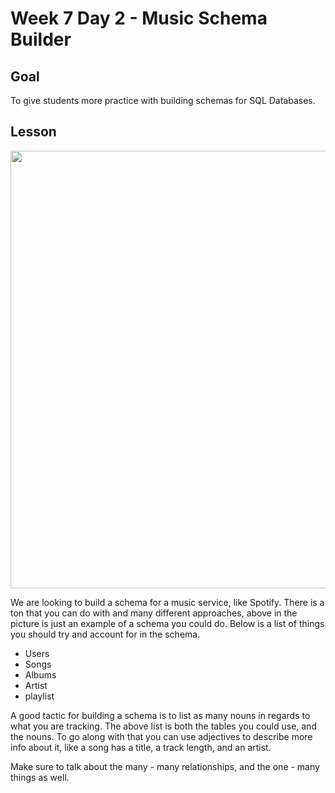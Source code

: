 # Week 7 Day 2 - Music Schema Builder

## Goal

To give students more practice with building schemas for SQL Databases.

## Lesson

<p align="center">
  <img src="https://github.com/DevMountain/Morning-Exercises/blob/new-curriculum/week%207/2%20Schema%20Build%202/images/spotify_schema.PNG" width="700">
</p>

We are looking to build a schema for a music service, like Spotify. There is a ton that you can do with and many different approaches, above in the picture is just an example of a schema you could do. Below is a list of things you should try and account for in the schema.

- Users
- Songs
- Albums
- Artist
- playlist

A good tactic for building a schema is to list as many nouns in regards to what you are tracking. The above list is both the tables you could use, and the nouns. To go along with that you can use adjectives to describe more info about it, like a song has a title, a track length, and an artist.

Make sure to talk about the many - many relationships, and the one - many things as well.